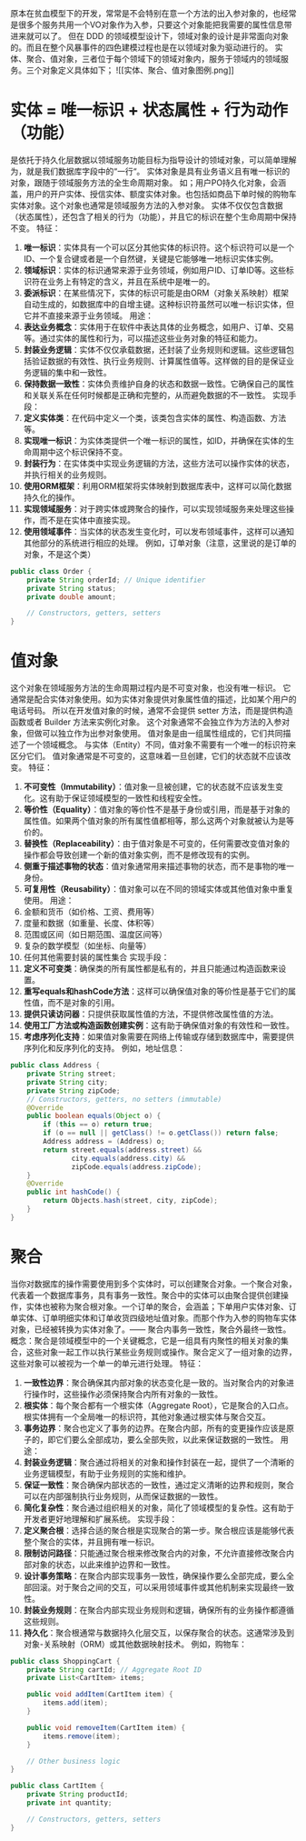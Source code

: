 原本在贫血模型下的开发，常常是不会特别在意一个方法的出入参对象的，也经常是很多个服务共用一个VO对象作为入参，只要这个对象能把我需要的属性信息带进来就可以了。
但在 DDD 的领域模型设计下，领域对象的设计是非常面向对象的。而且在整个风暴事件的四色建模过程也是在以领域对象为驱动进行的。
实体、聚合、值对象，三者位于每个领域下的领域对象内，服务于领域内的领域服务。三个对象定义具体如下；
![[实体、聚合、值对象图例.png]]
# 实体 = 唯一标识 + 状态属性 + 行为动作（功能）
是依托于持久化层数据以领域服务功能目标为指导设计的领域对象，可以简单理解为，就是我们数据库字段中的“一行“。
实体对象是具有业务语义且有唯一标识的对象，跟随于领域服务方法的全生命周期对象。
如；用户PO持久化对象，会涵盖，用户的开户实体、授信实体、额度实体对象。也包括如商品下单时候的购物车实体对象。这个对象也通常是领域服务方法的入参对象。
实体不仅仅包含数据（状态属性），还包含了相关的行为（功能），并且它的标识在整个生命周期中保持不变。
特征：
1. **唯一标识**：实体具有一个可以区分其他实体的标识符。这个标识符可以是一个ID、一个复合键或者是一个自然键，关键是它能够唯一地标识实体实例。
2. **领域标识**：实体的标识通常来源于业务领域，例如用户ID、订单ID等。这些标识符在业务上有特定的含义，并且在系统中是唯一的。
3. **委派标识**：在某些情况下，实体的标识可能是由ORM（对象关系映射）框架自动生成的，如数据库中的自增主键。这种标识符虽然可以唯一标识实体，但它并不直接来源于业务领域。
用途：
1. **表达业务概念**：实体用于在软件中表达具体的业务概念，如用户、订单、交易等。通过实体的属性和行为，可以描述这些业务对象的特征和能力。
2. **封装业务逻辑**：实体不仅仅承载数据，还封装了业务规则和逻辑。这些逻辑包括验证数据的有效性、执行业务规则、计算属性值等。这样做的目的是保证业务逻辑的集中和一致性。
3. **保持数据一致性**：实体负责维护自身的状态和数据一致性。它确保自己的属性和关联关系在任何时候都是正确和完整的，从而避免数据的不一致性。
实现手段：
1. **定义实体类**：在代码中定义一个类，该类包含实体的属性、构造函数、方法等。
2. **实现唯一标识**：为实体类提供一个唯一标识的属性，如ID，并确保在实体的生命周期中这个标识保持不变。
3. **封装行为**：在实体类中实现业务逻辑的方法，这些方法可以操作实体的状态，并执行相关的业务规则。
4. **使用ORM框架**：利用ORM框架将实体映射到数据库表中，这样可以简化数据持久化的操作。
5. **实现领域服务**：对于跨实体或跨聚合的操作，可以实现领域服务来处理这些操作，而不是在实体中直接实现。
6. **使用领域事件**：当实体的状态发生变化时，可以发布领域事件，这样可以通知其他部分的系统进行相应的处理。
例如，订单对象（注意，这里说的是订单的对象，不是这个类）
```java
public class Order {
    private String orderId; // Unique identifier
    private String status;
    private double amount;

    // Constructors, getters, setters
}
```
# 值对象
这个对象在领域服务方法的生命周期过程内是不可变对象，也没有唯一标识。
它通常是配合实体对象使用。如为实体对象提供对象属性值的描述，比如某个用户的电话号码。
所以在开发值对象的时候，通常不会提供 setter 方法，而是提供构造函数或者 Builder 方法来实例化对象。
这个对象通常不会独立作为方法的入参对象，但做可以独立作为出参对象使用。
值对象是由一组属性组成的，它们共同描述了一个领域概念。
与实体（Entity）不同，值对象不需要有一个唯一的标识符来区分它们。
值对象通常是不可变的，这意味着一旦创建，它们的状态就不应该改变。
特征：
1. **不可变性（Immutability）**：值对象一旦被创建，它的状态就不应该发生变化。这有助于保证领域模型的一致性和线程安全性。
2. **等价性（Equality）**：值对象的等价性不是基于身份或引用，而是基于对象的属性值。如果两个值对象的所有属性值都相等，那么这两个对象就被认为是等价的。
3. **替换性（Replaceability）**：由于值对象是不可变的，任何需要改变值对象的操作都会导致创建一个新的值对象实例，而不是修改现有的实例。
4. **侧重于描述事物的状态**：值对象通常用来描述事物的状态，而不是事物的唯一身份。
5. **可复用性（Reusability）**：值对象可以在不同的领域实体或其他值对象中重复使用。
用途：
1. 金额和货币（如价格、工资、费用等）
2. 度量和数据（如重量、长度、体积等）
3. 范围或区间（如日期范围、温度区间等）
4. 复杂的数学模型（如坐标、向量等）
5. 任何其他需要封装的属性集合
实现手段：
1. **定义不可变类**：确保类的所有属性都是私有的，并且只能通过构造函数来设置。
2. **重写equals和hashCode方法**：这样可以确保值对象的等价性是基于它们的属性值，而不是对象的引用。
3. **提供只读访问器**：只提供获取属性值的方法，不提供修改属性值的方法。
4. **使用工厂方法或构造函数创建实例**：这有助于确保值对象的有效性和一致性。
5. **考虑序列化支持**：如果值对象需要在网络上传输或存储到数据库中，需要提供序列化和反序列化的支持。
例如，地址信息：
```java
public class Address {
    private String street;
    private String city;
    private String zipCode;
    // Constructors, getters, no setters (immutable)
    @Override
    public boolean equals(Object o) {
        if (this == o) return true;
        if (o == null || getClass() != o.getClass()) return false;
        Address address = (Address) o;
        return street.equals(address.street) &&
               city.equals(address.city) &&
               zipCode.equals(address.zipCode);
    }
    @Override
    public int hashCode() {
        return Objects.hash(street, city, zipCode);
    }
}

```
# 聚合
当你对数据库的操作需要使用到多个实体时，可以创建聚合对象。一个聚合对象，代表着一个数据库事务，具有事务一致性。聚合中的实体可以由聚合提供创建操作，实体也被称为聚合根对象。一个订单的聚合，会涵盖；下单用户实体对象、订单实体、订单明细实体和订单收货四级地址值对象。而那个作为入参的购物车实体对象，已经被转换为实体对象了。—— 聚合内事务一致性，聚合外最终一致性。
概念：聚合是领域模型中的一个关键概念，它是一组具有内聚性的相关对象的集合，这些对象一起工作以执行某些业务规则或操作。聚合定义了一组对象的边界，这些对象可以被视为一个单一的单元进行处理。
特征：
1. **一致性边界**：聚合确保其内部对象的状态变化是一致的。当对聚合内的对象进行操作时，这些操作必须保持聚合内所有对象的一致性。
2. **根实体**：每个聚合都有一个根实体（Aggregate Root），它是聚合的入口点。根实体拥有一个全局唯一的标识符，其他对象通过根实体与聚合交互。
3. **事务边界**：聚合也定义了事务的边界。在聚合内部，所有的变更操作应该是原子的，即它们要么全部成功，要么全部失败，以此来保证数据的一致性。
用途：
1. **封装业务逻辑**：聚合通过将相关的对象和操作封装在一起，提供了一个清晰的业务逻辑模型，有助于业务规则的实施和维护。
2. **保证一致性**：聚合确保内部状态的一致性，通过定义清晰的边界和规则，聚合可以在内部强制执行业务规则，从而保证数据的一致性。
3. **简化复杂性**：聚合通过组织相关的对象，简化了领域模型的复杂性。这有助于开发者更好地理解和扩展系统。
 实现手段：
1. **定义聚合根**：选择合适的聚合根是实现聚合的第一步。聚合根应该是能够代表整个聚合的实体，并且拥有唯一标识。
2. **限制访问路径**：只能通过聚合根来修改聚合内的对象，不允许直接修改聚合内部对象的状态，以此来维护边界和一致性。
3. **设计事务策略**：在聚合内部实现事务一致性，确保操作要么全部完成，要么全部回滚。对于聚合之间的交互，可以采用领域事件或其他机制来实现最终一致性。
4. **封装业务规则**：在聚合内部实现业务规则和逻辑，确保所有的业务操作都遵循这些规则。
5. **持久化**：聚合根通常与数据持久化层交互，以保存聚合的状态。这通常涉及到对象-关系映射（ORM）或其他数据映射技术。
例如，购物车：
```java
public class ShoppingCart {
    private String cartId; // Aggregate Root ID
    private List<CartItem> items;

    public void addItem(CartItem item) {
        items.add(item);
    }

    public void removeItem(CartItem item) {
        items.remove(item);
    }

    // Other business logic
}

public class CartItem {
    private String productId;
    private int quantity;

    // Constructors, getters, setters
}
```